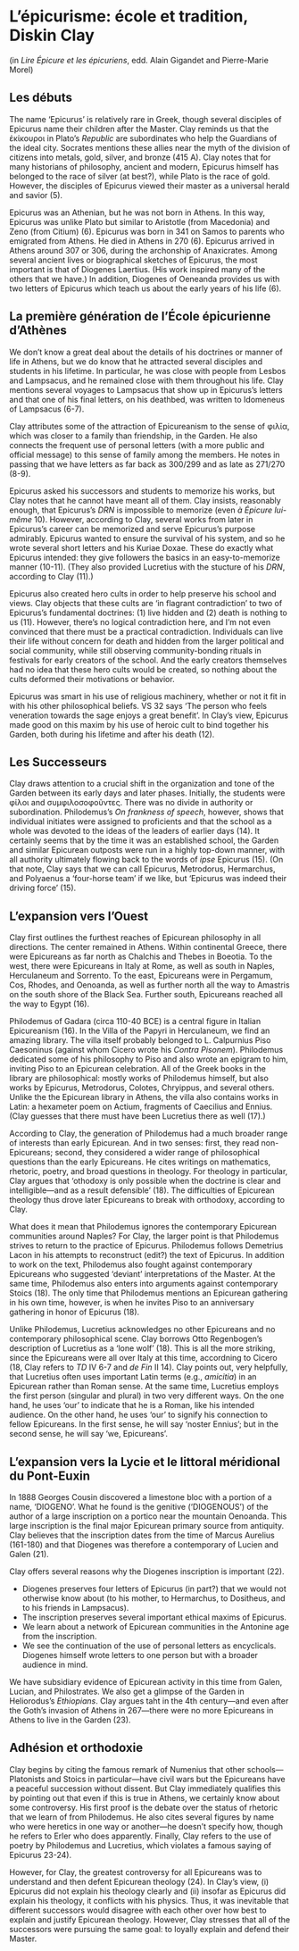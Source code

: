 # L’épicurisme: école et tradition, Diskin Clay

(in *Lire Épicure et les épicuriens*, edd. Alain Gigandet and Pierre-Marie Morel)

## Les débuts

The name ‘Epicurus’ is relatively rare in Greek, though several disciples of Epicurus name their children after the Master. Clay reminds us that the ἐκίκουροι in Plato’s *Republic* are subordinates who help the Guardians of the ideal city. Socrates mentions these allies near the myth of the division of citizens into metals, gold, silver, and bronze (415 A). Clay notes that for many historians of philosophy, ancient and modern, Epicurus himself has belonged to the race of silver (at best?), while Plato is the race of gold. However, the disciples of Epicurus viewed their master as a universal herald and savior (5).

Epicurus was an Athenian, but he was not born in Athens. In this way, Epicurus was unlike Plato but similar to Aristotle (from Macedonia) and Zeno (from Citium) (6). Epicurus was born in 341 on Samos to parents who emigrated from Athens. He died in Athens in 270 (6). Epicurus arrived in Athens around 307 or 306, during the archonship of Anaxicrates. Among several ancient lives or biographical sketches of Epicurus, the most important is that of Diogenes Laertius. (His work inspired many of the others that we have.) In addition, Diogenes of Oeneanda provides us with two letters of Epicurus which teach us about the early years of his life (6).

## La première génération de l’École épicurienne d’Athènes

We don’t know a great deal about the details of his doctrines or manner of life in Athens, but we do know that he attracted several disciples and students in his lifetime. In particular, he was close with people from Lesbos and Lampsacus, and he remained close with them throughout his life. Clay mentions several voyages to Lampsacus that show up in Epicurus’s letters and that one of his final letters, on his deathbed, was written to Idomeneus of Lampsacus (6-7).

Clay attributes some of the attraction of Epicureanism to the sense of φιλία, which was closer to a family than friendship, in the Garden. He also connects the frequent use of personal letters (with a more public and official message) to this sense of family among the members. He notes in passing that we have letters as far back as 300/299 and as late as 271/270 (8-9).

Epicurus asked his successors and students to memorize his works, but Clay notes that he cannot have meant all of them. Clay insists, reasonably enough, that Epicurus’s *DRN* is impossible to memorize (even *à Épicure lui-même* 10). However, according to Clay, several works from later in Epicurus’s career can be memorized and serve Epicurus’s purpose admirably. Epicurus wanted to ensure the survival of his system, and so he wrote several short letters and his Kuriae Doxae. These do exactly what Epicurus intended: they give followers the basics in an easy-to-memorize manner (10-11). (They also provided Lucretius with the stucture of his *DRN*, according to Clay (11).)

Epicurus also created hero cults in order to help preserve his school and views. Clay objects that these cults are ‘in flagrant contradiction’ to two of Epicurus’s fundamental doctrines: (1) live hidden and (2) death is nothing to us (11). However, there’s no logical contradiction here, and I’m not even convinced that there must be a practical contradiction. Individuals can live their life without concern for death and hidden from the larger political and social community, while still observing community-bonding rituals in festivals for early creators of the school. And the early creators themselves had no idea that these hero cults would be created, so nothing about the cults deformed their motivations or behavior.

Epicurus was smart in his use of religious machinery, whether or not it fit in with his other philosophical beliefs. VS 32 says ‘The person who feels veneration towards the sage enjoys a great benefit’. In Clay’s view, Epicurus made good on this maxim by his use of heroic cult to bind together his Garden, both during his lifetime and after his death (12).

## Les Successeurs

Clay draws attention to a crucial shift in the organization and tone of the Garden between its early days and later phases. Initially, the students were φίλοι and συμφιλοσοφοῦντες. There was no divide in authority or subordination. Philodemus’s *On frankness of speech*, however, shows that individual initiates were assigned to proficients and that the school as a whole was devoted to the ideas of the leaders of earlier days (14). It certainly seems that by the time it was an established school, the Garden and similar Epicurean outposts were run in a highly top-down manner, with all authority ultimately flowing back to the words of *ipse* Epicurus (15). (On that note, Clay says that we can call Epicurus, Metrodorus, Hermarchus, and Polyaenus a ‘four-horse team’ if we like, but ‘Epicurus was indeed their driving force’ (15).

## L’expansion vers l’Ouest

Clay first outlines the furthest reaches of Epicurean philosophy in all directions. The center remained in Athens. Within continental Greece, there were Epicureans as far north as Chalchis and Thebes in Boeotia. To the west, there were Epicureans in Italy at Rome, as well as south in Naples, Herculaneum and Sorrento. To the east, Epicureans were in Pergamum, Cos, Rhodes, and Oenoanda, as well as further north all the way to Amastris on the south shore of the Black Sea. Further south, Epicureans reached all the way to Egypt (16).

Philodemus of Gadara (circa 110-40 BCE) is a central figure in Italian Epicureanism (16). In the Villa of the Papyri in Herculaneum, we find an amazing library. The villa itself probably belonged to L. Calpurnius Piso Caesoninus (against whom Cicero wrote his *Contra Pisonem*). Philodemus dedicated some of his philosophy to Piso and also wrote an epigram to him, inviting Piso to an Epicurean celebration. All of the Greek books in the library are philosophical: mostly works of Philodemus himself, but also works by Epicurus, Metrodorus, Colotes, Chryippus, and several others. Unlike the the Epicurean library in Athens, the villa also contains works in Latin: a hexameter poem on Actium, fragments of Caecilius and Ennius. (Clay guesses that there must have been Lucretius there as well (17).)

According to Clay, the generation of Philodemus had a much broader range of interests than early Epicurean. And in two senses: first, they read non-Epicureans; second, they considered a wider range of philosophical questions than the early Epicureans. He cites writings on mathematics, rhetoric, poetry, and broad questions in theology. For theology in particular, Clay argues that ‘othodoxy is only possible when the doctrine is clear and intelligible—and as a result defensible’ (18). The difficulties of Epicurean theology thus drove later Epicureans to break with orthodoxy, according to Clay.

What does it mean that Philodemus ignores the contemporary Epicurean communities around Naples? For Clay, the larger point is that Philodemus strives to return to the practice of Epicurus. Philodemus follows Demetrius Lacon in his attempts to reconstruct (edit?) the text of Epicurus. In addition to work on the text, Philodemus also fought against contemporary Epicureans who suggested ‘deviant’ interpretations of the Master. At the same time, Philodemus also enters into arguments against contemporary Stoics (18). The only time that Philodemus mentions an Epicurean gathering in his own time, however, is when he invites Piso to an anniversary gathering in honor of Epicurus (18).

Unlike Philodemus, Lucretius acknowledges no other Epicureans and no contemporary philosophical scene. Clay borrows Otto Regenbogen’s description of Lucretius as a ‘lone wolf’ (18). This is all the more striking, since the Epicureans were all over Italy at this time, accordning to Cicero (18, Clay refers to *TD* IV 6-7 and *de Fin* II 14). Clay points out, very helpfully, that Lucretius often uses important Latin terms (e.g., *amicitia*) in an Epicurean rather than Roman sense. At the same time, Lucretius employs the first person (singular and plural) in two very different ways. On the one hand, he uses ‘our’ to indicate that he is a Roman, like his intended audience. On the other hand, he uses ‘our’ to signify his connection to fellow Epicureans. In the first sense, he will say ‘noster Ennius’; but in the second sense, he will say ‘we, Epicureans’.

## L’expansion vers la Lycie et le littoral méridional du Pont-Euxin

In 1888 Georges Cousin discovered a limestone bloc with a portion of a name, ‘DIOGENO’. What he found is the genitive (‘DIOGENOUS’) of the author of a large inscription on a portico near the mountain Oenoanda. This large inscription is the final major Epicurean primary source from antiquity. Clay believes that the inscription dates from the time of Marcus Aurelius (161-180) and that Diogenes was therefore a contemporary of Lucien and Galen (21).

Clay offers several reasons why the Diogenes inscription is important (22).

+ Diogenes preserves four letters of Epicurus (in part?) that we would not otherwise know about (to his mother, to Hermarchus, to Dositheus, and to his friends in Lampsacus).
+ The inscription preserves several important ethical maxims of Epicurus.
+ We learn about a network of Epicurean communities in the Antonine age from the inscription.
+ We see the continuation of the use of personal letters as encyclicals. Diogenes himself wrote letters to one person but with a broader audience in mind.

We have subsidiary evidence of Epicurean activity in this time from Galen, Lucian, and Philostrates. We also get a glimpse of the Garden in Heliorodus’s *Ethiopians*. Clay argues taht in the 4th century—and even after the Goth’s invasion of Athens in 267—there were no more Epicureans in Athens to live in the Garden (23).

## Adhésion et orthodoxie

Clay begins by citing the famous remark of Numenius that other schools—Platonists and Stoics in particular—have civil wars but the Epicureans have a peaceful succession without dissent. But Clay immediately qualifies this by pointing out that even if this is true in Athens, we certainly know about some controversy. His first proof is the debate over the status of rhetoric that we learn of from Philodemus. He also cites several figures by name who were heretics in one way or another—he doesn’t specify how, though he refers to Erler who does apparently. Finally, Clay refers to the use of poetry by Philodemus and Lucretius, which violates a famous saying of Epicurus 23-24).

However, for Clay, the greatest controversy for all Epicureans was to understand and then defent Epicurean theology (24). In Clay’s view, (i) Epicurus did not explain his theology clearly and (ii) insofar as Epicurus did explain his theology, it conflicts with his physics. Thus, it was inevitable that different successors would disagree with each other over how best to explain and justify Epicurean theology. However, Clay stresses that all of the successors were pursuing the same goal: to loyally explain and defend their Master.
